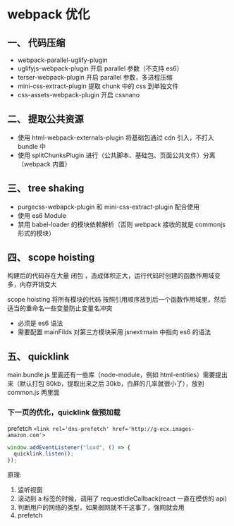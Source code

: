 # webpack 优化

## 一、 代码压缩

- webpack-parallel-uglify-plugin
- uglifyjs-webpack-plugin 开启 parallel 参数（不支持 es6）
- terser-webpack-plugin 开启 parallel 参数，多进程压缩
- mini-css-extract-plugin 提取 chunk 中的 css 到单独文件
- css-assets-webpack-plugin 开启 cssnano

## 二、 提取公共资源

- 使用 html-webpack-externals-plugin 将基础包通过 cdn 引入，不打入 bundle 中
- 使用 splitChunksPlugin 进行（公共脚本、基础包、页面公共文件）分离（webpack 内置）

## 三、 tree shaking

- purgecss-webapck-plugin 和 mini-css-extract-plugin 配合使用
- 使用 es6 Module
- 禁用 babel-loader 的模块依赖解析（否则 webpack 接收的就是 commonjs 形式的模块）

## 四、 scope hoisting

构建后的代码存在大量 闭包 ，造成体积正大，运行代码时创建的函数作用域变多，内存开销变大

scope hoisting 将所有模块的代码 按照引用顺序放到后一个函数作用域里，然后适当的重命名一些变量防止变量名冲突

- 必须是 es6 语法
- 需要配置 mainFilds 对第三方模块采用 jsnext:main 中指向 es6 的语法

## 五、 quicklink

main.bundle.js 里面还有一些库（node-module，例如 html-entities）需要提出来（默认打包 80kb，提取出来之后 30kb，白屏的几率就很小了），放到 common.js 两里面

### 下一页的优化，quicklink 做预加载

prefetch
`<link rel='dns-prefetch' href='http://g-ecx.images-amazon.com'>`

```js
window.addEventListener("load", () => {
  quicklink.listen();
});
```

原理:

1. 监听视窗
2. 滚动到 a 标签的时候，调用了 requestIdleCallback(react 一直在模仿的 api)
3. 判断用户的网络的类型，如果弱网就不干这事了，强网就会用
4. prefetch
